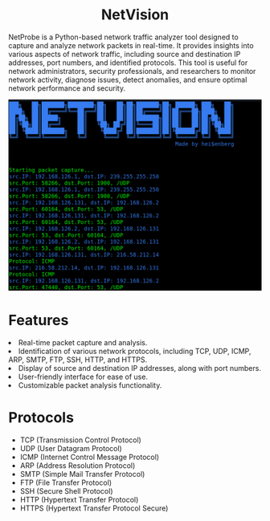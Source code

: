 <div align="center">
<h1>NetVision</h1>
<p align="left">NetProbe is a Python-based network traffic analyzer tool designed to capture and analyze network packets in real-time. It provides insights into various aspects of network traffic, including source and destination IP addresses, port numbers, and identified protocols. This tool is useful for network administrators, security professionals, and researchers to monitor network activity, diagnose issues, detect anomalies, and ensure optimal network performance and security.</p>
<img src="https://github.com/L101111/NetVision-Traffic-Analyzer/blob/main/screen.png" width="650px" />
</div>

<h1>Features</h1>
<li>Real-time packet capture and analysis.</li>
<li>Identification of various network protocols, including TCP, UDP, ICMP, ARP, SMTP, FTP, SSH, HTTP, and HTTPS.</li>
<li>Display of source and destination IP addresses, along with port numbers.</li>
<li>User-friendly interface for ease of use.</li>
<li>Customizable packet analysis functionality.</li>

<h1>Protocols</h1>
<ul>
<li>TCP (Transmission Control Protocol)</li>
<li>UDP (User Datagram Protocol)</li>
<li>ICMP (Internet Control Message Protocol)</li>
<li>ARP (Address Resolution Protocol)</li>
<li>SMTP (Simple Mail Transfer Protocol)</li>
<li>FTP (File Transfer Protocol)</li>
<li>SSH (Secure Shell Protocol)</li>
<li>HTTP (Hypertext Transfer Protocol)</li>
<li>HTTPS (Hypertext Transfer Protocol Secure)</li>
  
</ul>


